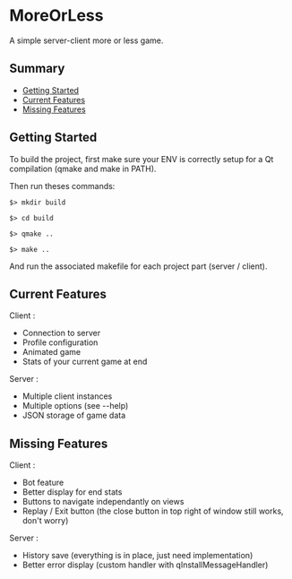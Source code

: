 # MoreOrLess

A simple server-client more or less game.

## Summary

  - [Getting Started](#getting-started)
  - [Current Features](#current-features)
  - [Missing Features](#missing-features)

## Getting Started

To build the project, first make sure your ENV is correctly setup for a Qt compilation (qmake and make in PATH).

Then run theses commands:
```
$> mkdir build

$> cd build

$> qmake ..

$> make ..
```
And run the associated makefile for each project part (server / client).

## Current Features

Client :
  - Connection to server
  - Profile configuration
  - Animated game
  - Stats of your current game at end

Server :
  - Multiple client instances
  - Multiple options (see --help)
  - JSON storage of game data

## Missing Features

Client :
  - Bot feature
  - Better display for end stats
  - Buttons to navigate independantly on views
  - Replay / Exit button (the close button in top right of window still works, don't worry)

Server :
  - History save (everything is in place, just need implementation)
  - Better error display (custom handler with qInstallMessageHandler)

